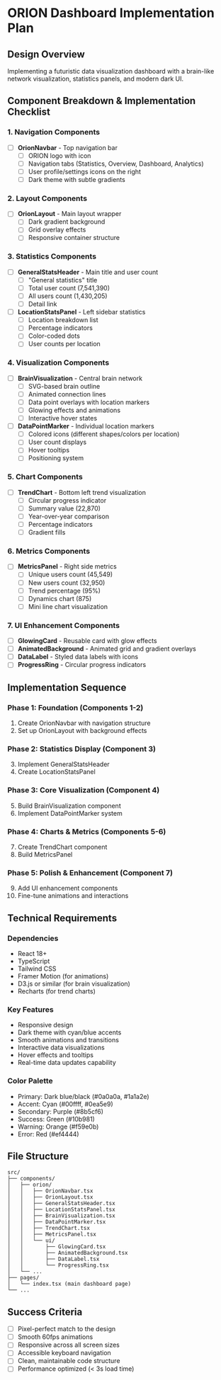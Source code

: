 # ORION Dashboard Implementation Plan

## Design Overview
Implementing a futuristic data visualization dashboard with a brain-like network visualization, statistics panels, and modern dark UI.

## Component Breakdown & Implementation Checklist

### 1. Navigation Components
- [ ] **OrionNavbar** - Top navigation bar
  - [ ] ORION logo with icon
  - [ ] Navigation tabs (Statistics, Overview, Dashboard, Analytics)
  - [ ] User profile/settings icons on the right
  - [ ] Dark theme with subtle gradients

### 2. Layout Components
- [ ] **OrionLayout** - Main layout wrapper
  - [ ] Dark gradient background
  - [ ] Grid overlay effects
  - [ ] Responsive container structure

### 3. Statistics Components
- [ ] **GeneralStatsHeader** - Main title and user count
  - [ ] "General statistics" title
  - [ ] Total user count (7,541,390)
  - [ ] All users count (1,430,205)
  - [ ] Detail link

- [ ] **LocationStatsPanel** - Left sidebar statistics
  - [ ] Location breakdown list
  - [ ] Percentage indicators
  - [ ] Color-coded dots
  - [ ] User counts per location

### 4. Visualization Components
- [ ] **BrainVisualization** - Central brain network
  - [ ] SVG-based brain outline
  - [ ] Animated connection lines
  - [ ] Data point overlays with location markers
  - [ ] Glowing effects and animations
  - [ ] Interactive hover states

- [ ] **DataPointMarker** - Individual location markers
  - [ ] Colored icons (different shapes/colors per location)
  - [ ] User count displays
  - [ ] Hover tooltips
  - [ ] Positioning system

### 5. Chart Components
- [ ] **TrendChart** - Bottom left trend visualization
  - [ ] Circular progress indicator
  - [ ] Summary value (22,870)
  - [ ] Year-over-year comparison
  - [ ] Percentage indicators
  - [ ] Gradient fills

### 6. Metrics Components
- [ ] **MetricsPanel** - Right side metrics
  - [ ] Unique users count (45,549)
  - [ ] New users count (32,950)
  - [ ] Trend percentage (95%)
  - [ ] Dynamics chart (875)
  - [ ] Mini line chart visualization

### 7. UI Enhancement Components
- [ ] **GlowingCard** - Reusable card with glow effects
- [ ] **AnimatedBackground** - Animated grid and gradient overlays
- [ ] **DataLabel** - Styled data labels with icons
- [ ] **ProgressRing** - Circular progress indicators

## Implementation Sequence

### Phase 1: Foundation (Components 1-2)
1. Create OrionNavbar with navigation structure
2. Set up OrionLayout with background effects

### Phase 2: Statistics Display (Component 3)
3. Implement GeneralStatsHeader
4. Create LocationStatsPanel

### Phase 3: Core Visualization (Component 4)
5. Build BrainVisualization component
6. Implement DataPointMarker system

### Phase 4: Charts & Metrics (Components 5-6)
7. Create TrendChart component
8. Build MetricsPanel

### Phase 5: Polish & Enhancement (Component 7)
9. Add UI enhancement components
10. Fine-tune animations and interactions

## Technical Requirements

### Dependencies
- React 18+
- TypeScript
- Tailwind CSS
- Framer Motion (for animations)
- D3.js or similar (for brain visualization)
- Recharts (for trend charts)

### Key Features
- Responsive design
- Dark theme with cyan/blue accents
- Smooth animations and transitions
- Interactive data visualizations
- Hover effects and tooltips
- Real-time data updates capability

### Color Palette
- Primary: Dark blue/black (#0a0a0a, #1a1a2e)
- Accent: Cyan (#00ffff, #0ea5e9)
- Secondary: Purple (#8b5cf6)
- Success: Green (#10b981)
- Warning: Orange (#f59e0b)
- Error: Red (#ef4444)

## File Structure
```
src/
├── components/
│   ├── orion/
│   │   ├── OrionNavbar.tsx
│   │   ├── OrionLayout.tsx
│   │   ├── GeneralStatsHeader.tsx
│   │   ├── LocationStatsPanel.tsx
│   │   ├── BrainVisualization.tsx
│   │   ├── DataPointMarker.tsx
│   │   ├── TrendChart.tsx
│   │   ├── MetricsPanel.tsx
│   │   └── ui/
│   │       ├── GlowingCard.tsx
│   │       ├── AnimatedBackground.tsx
│   │       ├── DataLabel.tsx
│   │       └── ProgressRing.tsx
│   └── ...
├── pages/
│   └── index.tsx (main dashboard page)
└── ...
```

## Success Criteria
- [ ] Pixel-perfect match to the design
- [ ] Smooth 60fps animations
- [ ] Responsive across all screen sizes
- [ ] Accessible keyboard navigation
- [ ] Clean, maintainable code structure
- [ ] Performance optimized (< 3s load time) 